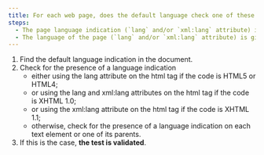 ```yaml
---
title: For each web page, does the default language check one of these conditions?
steps:
  - The page language indication (`lang` and/or `xml:lang` attribute) is given for the `html` element.
  - The language of the page (`lang` and/or `xml:lang` attribute) is given for each text element or for one of the parent elements.
---
```


1. Find the default language indication in the document.
2. Check for the presence of a language indication
   - either using the lang attribute on the html tag if the code is HTML5 or HTML4;
   - or using the lang and xml:lang attributes on the html tag if the code is XHTML 1.0;
   - or using the xml:lang attribute on the html tag if the code is XHTML 1.1;
   - otherwise, check for the presence of a language indication on each text element or one of its parents.
3. If this is the case, **the test is validated**.
